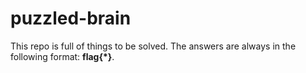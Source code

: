 # puzzled-brain
This repo is full of things to be solved. The answers are always in the following format: **flag{*}**.

